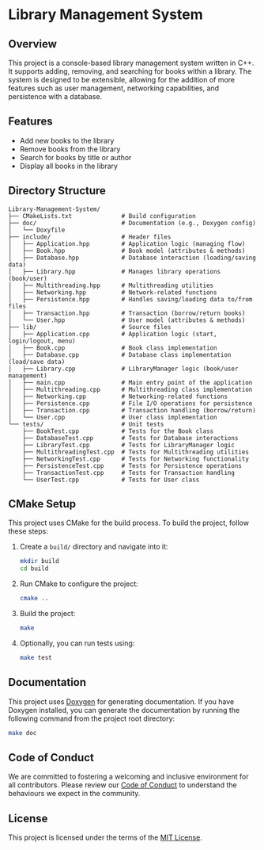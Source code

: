 # Library Management System

## Overview

This project is a console-based library management system written in C++. It supports adding, removing, and searching for books within a library. The system is designed to be extensible, allowing for the addition of more features such as user management, networking capabilities, and persistence with a database.

## Features

- Add new books to the library
- Remove books from the library
- Search for books by title or author
- Display all books in the library

## Directory Structure

```
Library-Management-System/
├── CMakeLists.txt              # Build configuration
├── doc/                        # Documentation (e.g., Doxygen config)
│   └── Doxyfile
├── include/                    # Header files
│   ├── Application.hpp         # Application logic (managing flow)
│   ├── Book.hpp                # Book model (attributes & methods)
│   ├── Database.hpp            # Database interaction (loading/saving data)
│   ├── Library.hpp             # Manages library operations (book/user)
│   ├── Multithreading.hpp      # Multithreading utilities
│   ├── Networking.hpp          # Network-related functions
│   ├── Persistence.hpp         # Handles saving/loading data to/from files
│   ├── Transaction.hpp         # Transaction (borrow/return books)
│   └── User.hpp                # User model (attributes & methods)
├── lib/                        # Source files
│   ├── Application.cpp         # Application logic (start, login/logout, menu)
│   ├── Book.cpp                # Book class implementation
│   ├── Database.cpp            # Database class implementation (load/save data)
│   ├── Library.cpp             # LibraryManager logic (book/user management)
│   ├── main.cpp                # Main entry point of the application
│   ├── Multithreading.cpp      # Multithreading class implementation
│   ├── Networking.cpp          # Networking-related functions
│   ├── Persistence.cpp         # File I/O operations for persistence
│   ├── Transaction.cpp         # Transaction handling (borrow/return)
│   └── User.cpp                # User class implementation
└── tests/                      # Unit tests
    ├── BookTest.cpp            # Tests for the Book class
    ├── DatabaseTest.cpp        # Tests for Database interactions
    ├── LibraryTest.cpp         # Tests for LibraryManager logic
    ├── MultithreadingTest.cpp  # Tests for Multithreading utilities
    ├── NetworkingTest.cpp      # Tests for Networking functionality
    ├── PersistenceTest.cpp     # Tests for Persistence operations
    ├── TransactionTest.cpp     # Tests for Transaction handling
    └── UserTest.cpp            # Tests for User class
```

## CMake Setup

This project uses CMake for the build process. To build the project, follow these steps:

1. Create a `build/` directory and navigate into it:
    ```bash
    mkdir build
    cd build
    ```

2. Run CMake to configure the project:
    ```bash
    cmake ..
    ```

3. Build the project:
    ```bash
    make
    ```

4. Optionally, you can run tests using:
    ```bash
    make test
    ```

## Documentation

This project uses [Doxygen](https://www.doxygen.nl/) for generating documentation. If you have Doxygen installed, you can generate the documentation by running the following command from the project root directory:

```bash
make doc
```

## Code of Conduct

We are committed to fostering a welcoming and inclusive environment for all contributors. Please review our [Code of Conduct](CODE_OF_CONDUCT.md) to understand the behaviours we expect in the community.

## License

This project is licensed under the terms of the [MIT License](LICENSE).